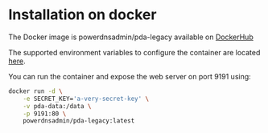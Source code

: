 # Installation on docker

The Docker image is powerdnsadmin/pda-legacy available on [DockerHub](https://hub.docker.com/r/powerdnsadmin/pda-legacy)

The supported environment variables to configure the container are located [here](../configuration/Environment-variables.md).

You can run the container and expose the web server on port 9191 using:
```bash
docker run -d \
    -e SECRET_KEY='a-very-secret-key' \
    -v pda-data:/data \
    -p 9191:80 \
    powerdnsadmin/pda-legacy:latest
```
